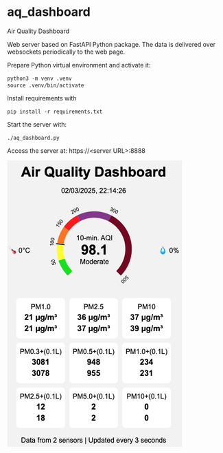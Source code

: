 # aq_dashboard
Air Quality Dashboard

Web server based on FastAPI Python package. The data is delivered over websockets periodically to the web page.

Prepare Python virtual environment and activate it:

    python3 -m venv .venv
    source .venv/bin/activate

Install requirements with

    pip install -r requirements.txt

Start the server with:

    ./aq_dashboard.py

Access the server at: https://\<server URL\>:8888

![AQD](screenshots/aq_dashboard.png "Air Quality Dashboard")
